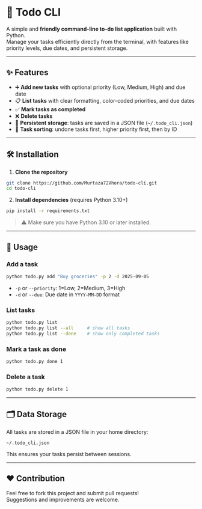 # 📝 Todo CLI

A simple and **friendly command-line to-do list application** built with Python.  
Manage your tasks efficiently directly from the terminal, with features like priority levels, due dates, and persistent storage.

---

## ✨ Features
- ➕ **Add new tasks** with optional priority (Low, Medium, High) and due date  
- 📋 **List tasks** with clear formatting, color-coded priorities, and due dates  
- ✅ **Mark tasks as completed**  
- ❌ **Delete tasks**  
- 💾 **Persistent storage**: tasks are saved in a JSON file (`~/.todo_cli.json`)  
- 🔀 **Task sorting**: undone tasks first, higher priority first, then by ID  

---

## 🛠 Installation

1. **Clone the repository**
```bash
git clone https://github.com/Murtaza72Vhora/todo-cli.git
cd todo-cli
```

2. **Install dependencies** (requires Python 3.10+)
```bash
pip install -r requirements.txt
```

> ⚠️ Make sure you have Python 3.10 or later installed.  

---

## 🚀 Usage

### Add a task
```bash
python todo.py add "Buy groceries" -p 2 -d 2025-09-05
```
- `-p` or `--priority`: 1=Low, 2=Medium, 3=High  
- `-d` or `--due`: Due date in `YYYY-MM-DD` format  

### List tasks
```bash
python todo.py list
python todo.py list --all     # show all tasks
python todo.py list --done    # show only completed tasks
```

### Mark a task as done
```bash
python todo.py done 1
```

### Delete a task
```bash
python todo.py delete 1
```

---

## 🗂 Data Storage

All tasks are stored in a JSON file in your home directory:
```
~/.todo_cli.json
```
This ensures your tasks persist between sessions.

---


## ❤️ Contribution

Feel free to fork this project and submit pull requests!  
Suggestions and improvements are welcome.
